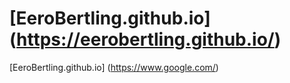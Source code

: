 # [EeroBertling.github.io] (https://eerobertling.github.io/)


[EeroBertling.github.io] (https://www.google.com/)
